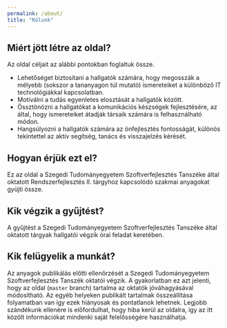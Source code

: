 ```yaml
---
permalink: /about/
title: "Rólunk"
---
```


## Miért jött létre az oldal?

Az oldal céljait az alábbi pontokban foglaltuk össze.

+ Lehetőséget biztosítani a hallgatók számára, hogy megosszák a mélyebb (sokszor a tananyagon túl mutató) ismereteiket a különböző IT technológiákkal kapcsolatban.
+ Motiválni a tudás egyenletes elosztását a hallgatók között.
+ Össztönözni a hallgatókat a komunikációs készségek fejlesztésére, az által, hogy ismereteiket átadják társaik számára is felhasználható módon.
+ Hangsúlyozni a hallgatók számára az önfejlesztés fontosságát, különös tekintettel az aktív segítség, tanács és visszajelzés kérését.

## Hogyan érjük ezt el?

Ez az oldal a Szegedi Tudományegyetem Szoftverfejlesztés Tanszéke által oktatott Rendszerfejlesztés II. tárgyhoz kapcsolódó szakmai anyagokat gyüjti össze.

## Kik végzik a gyűjtést?

A gyűjtést a Szegedi Tudományegyetem Szoftverfejlesztés Tanszéke által oktatott tárgyak hallgatói végzik órai feladat keretében.

## Kik felügyelik a munkát?

Az anyagok publikálás előtti ellenőrzését a Szegedi Tudományegyetem Szoftverfejlesztés Tanszék oktatói végzik. 
A gyakorlatban ez azt jelenti, hogy az oldal (`master` branch) tartalma az oktatók jóváhagyásával módosítható.
Az egyéb helyeken publikált tartalmak összeállítása folyamatban van így ezek hiányosak és pontatlanok lehetnek.
Legjobb szándékunk ellenére is előfordulhat, hogy hiba kerül az oldalra, így az itt közölt információkat mindenki saját felelősségére használhatja.
